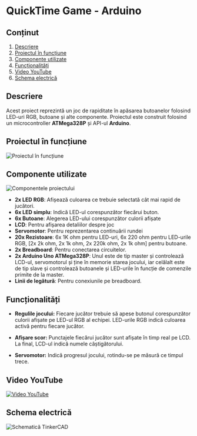 # QuickTime Game - Arduino

## Conținut

1. [Descriere](#descriere)
2. [Proiectul în funcțiune](#proiectul-în-funcțiune)
3. [Componente utilizate](#componente-utilizate)
4. [Funcționalități](#funcționalități)
5. [Video YouTube](#video-youtube)
6. [Schema electrică](#schema-electrică)

## Descriere
Acest proiect reprezintă un joc de rapiditate în apăsarea butoanelor folosind LED-uri RGB, butoane și alte componente. Proiectul este construit folosind un microcontroller **ATMega328P** și API-ul **Arduino**.

## Proiectul în funcțiune
![Proiectul în funcțiune](media/working.png)

## Componente utilizate
![Componentele proiectului](media/components.png)

- **2x LED RGB**: Afișează culoarea ce trebuie selectată cât mai rapid de jucători.
- **6x LED simplu**: Indică LED-ul corespunzător fiecărui buton.
- **6x Butoane**: Alegerea LED-ului corespunzător culorii afișate
- **LCD**: Pentru afișarea detaliilor despre joc
- **Servomotor**: Pentru reprezentarea continuării rundei
- **20x Rezistoare**: 6x 1K ohm pentru LED-uri, 6x 220 ohm pentru LED-urile RGB, [2x 2k ohm, 2x 1k ohm, 2x 220k ohm, 2x 1k ohm] pentru butoane.
- **2x Breadboard**: Pentru conectarea circuitelor.
- **2x Arduino Uno ATMega328P**: Unul este de tip master și controlează LCD-ul, servomotorul și ține în memorie starea jocului, iar celălalt este de tip slave și controlează butoanele și LED-urile în funcție de comenzile primite de la master.
- **Linii de legătură**: Pentru conexiunile pe breadboard.

## Funcționalități

- **Regulile jocului:**
Fiecare jucător trebuie să apese butonul corespunzător culorii afișate pe LED-ul RGB al echipei.
LED-urile RGB indică culoarea activă pentru fiecare jucător.

- **Afișare scor:**
Punctajele fiecărui jucător sunt afișate în timp real pe LCD.
La final, LCD-ul indică numele câștigătorului.

- **Servomotor:**
Indică progresul jocului, rotindu-se pe măsură ce timpul trece.


## Video YouTube 
[![Video YouTube](LINK/maxresdefault.jpg)](LINK)

## Schema electrică
![Schematică TinkerCAD](media/schema_electrica.png)